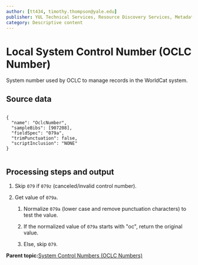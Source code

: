 ```yaml
---
author: [tt434, timothy.thompson@yale.edu]
publisher: YUL Technical Services, Resource Discovery Services, Metadata Services Unit
category: Descriptive content
---
```


# Local System Control Number \(OCLC Number\)

System number used by OCLC to manage records in the WorldCat system.

## Source data

```

{
  "name": "OclcNumber",
  "sampleBibs": [907208],
  "fieldSpec": "079a",
  "trimPunctuation": false,
  "scriptInclusion": "NONE"
}        		        		
        		
```

## Processing steps and output

1.  Skip `079` if `079z` \(canceled/invalid control number\).

2.  Get value of `079a`.

    1.  Normalize `079a` \(lower case and remove punctuation characters\) to test the value.

    2.  If the normalized value of `079a` starts with "oc", return the original value.

    3.  Else, skip `079`.


**Parent topic:**[System Control Numbers \(OCLC Numbers\)](../../tasks/identifiers/oclc_numbers.md)

